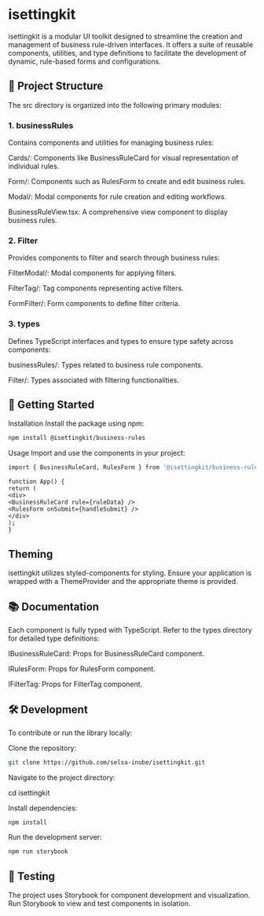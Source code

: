 # isettingkit
isettingkit is a modular UI toolkit designed to streamline the creation and management of business rule-driven interfaces. It offers a suite of reusable components, utilities, and type definitions to facilitate the development of dynamic, rule-based forms and configurations.

## 📁 Project Structure
The src directory is organized into the following primary modules:

### 1. businessRules
Contains components and utilities for managing business rules:

Cards/: Components like BusinessRuleCard for visual representation of individual rules.

Form/: Components such as RulesForm to create and edit business rules.

Modal/: Modal components for rule creation and editing workflows.

BusinessRuleView.tsx: A comprehensive view component to display business rules.

### 2. Filter
Provides components to filter and search through business rules:

FilterModal/: Modal components for applying filters.

FilterTag/: Tag components representing active filters.

FormFilter/: Form components to define filter criteria.

### 3. types
Defines TypeScript interfaces and types to ensure type safety across components:

businessRules/: Types related to business rule components.

Filter/: Types associated with filtering functionalities.

## 🚀 Getting Started
Installation
Install the package using npm:
``` bash
npm install @isettingkit/business-rules
```
Usage
Import and use the components in your project:
``` bash
import { BusinessRuleCard, RulesForm } from '@isettingkit/business-rules';
```
``` tsx
function App() {
return (
<div>
<BusinessRuleCard rule={ruleData} />
<RulesForm onSubmit={handleSubmit} />
</div>
);
}
```
## Theming
isettingkit utilizes styled-components for styling. Ensure your application is wrapped with a ThemeProvider and the appropriate theme is provided.

## 📚 Documentation
Each component is fully typed with TypeScript. Refer to the types directory for detailed type definitions:

IBusinessRuleCard: Props for BusinessRuleCard component.

IRulesForm: Props for RulesForm component.

IFilterTag: Props for FilterTag component.

## 🛠 Development
To contribute or run the library locally:

Clone the repository:
``` bash
git clone https://github.com/selsa-inube/isettingkit.git
```
Navigate to the project directory:

cd isettingkit

Install dependencies:
``` bash
npm install
```
Run the development server:
``` bash
npm run storybook
```
## 🧪 Testing
The project uses Storybook for component development and visualization. Run Storybook to view and test components in isolation.
